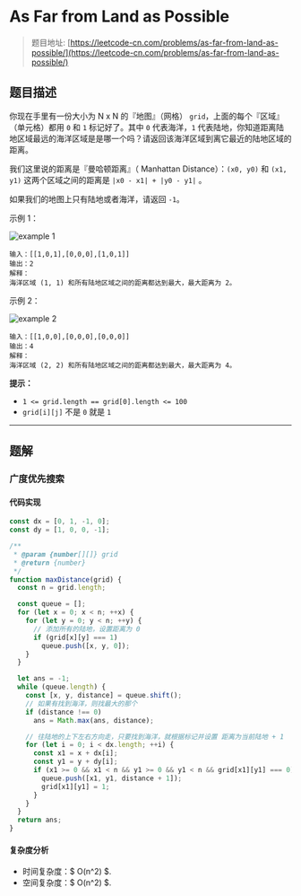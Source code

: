 # As Far from Land as Possible

> 题目地址: [https://leetcode-cn.com/problems/as-far-from-land-as-possible/](https://leetcode-cn.com/problems/as-far-from-land-as-possible/)

## 题目描述

你现在手里有一份大小为 N x N 的『地图』（网格） `grid`，上面的每个『区域』（单元格）都用 `0` 和 `1` 标记好了。其中 `0` 代表海洋，`1` 代表陆地，你知道距离陆地区域最远的海洋区域是是哪一个吗？请返回该海洋区域到离它最近的陆地区域的距离。

我们这里说的距离是『曼哈顿距离』（ Manhattan Distance）：`(x0, y0)` 和 `(x1, y1)` 这两个区域之间的距离是 `|x0 - x1| + |y0 - y1|` 。

如果我们的地图上只有陆地或者海洋，请返回 `-1`。

示例 1：

![example 1](https://assets.leetcode-cn.com/aliyun-lc-upload/uploads/2019/08/17/1336_ex1.jpeg)

```
输入：[[1,0,1],[0,0,0],[1,0,1]]
输出：2
解释： 
海洋区域 (1, 1) 和所有陆地区域之间的距离都达到最大，最大距离为 2。
```

示例 2：

![example 2](https://assets.leetcode-cn.com/aliyun-lc-upload/uploads/2019/08/17/1336_ex2.jpeg)

```
输入：[[1,0,0],[0,0,0],[0,0,0]]
输出：4
解释： 
海洋区域 (2, 2) 和所有陆地区域之间的距离都达到最大，最大距离为 4。
```

**提示：**

* `1 <= grid.length == grid[0].length <= 100`
* `grid[i][j]` 不是 `0` 就是 `1`

------

## 题解

### 广度优先搜索

#### 代码实现

```js
const dx = [0, 1, -1, 0];
const dy = [1, 0, 0, -1];

/**
 * @param {number[][]} grid
 * @return {number}
 */
function maxDistance(grid) {
  const n = grid.length;

  const queue = [];
  for (let x = 0; x < n; ++x) {
    for (let y = 0; y < n; ++y) {
      // 添加所有的陆地，设置距离为 0
      if (grid[x][y] === 1)
        queue.push([x, y, 0]);
    }
  }

  let ans = -1;
  while (queue.length) {
    const [x, y, distance] = queue.shift();
    // 如果有找到海洋，则找最大的那个
    if (distance !== 0)
      ans = Math.max(ans, distance);

    // 往陆地的上下左右方向走，只要找到海洋，就根据标记并设置 距离为当前陆地 + 1
    for (let i = 0; i < dx.length; ++i) {
      const x1 = x + dx[i];
      const y1 = y + dy[i];
      if (x1 >= 0 && x1 < n && y1 >= 0 && y1 < n && grid[x1][y1] === 0) {
        queue.push([x1, y1, distance + 1]);
        grid[x1][y1] = 1;
      }
    }
  }
  return ans;
}
```

#### 复杂度分析

* 时间复杂度：$ O(n^2) $.
* 空间复杂度：$ O(n^2) $.
